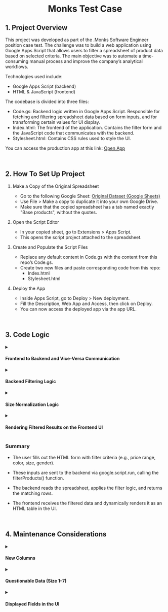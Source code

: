 <h1 align="center" color="red">Monks Test Case</h1>

## 1. Project Overview
This project was developed as part of the .Monks Software Engineer position case test. The challenge was to build a web application using Google Apps Script that allows users to filter a spreadsheet of product data based on selected criteria. The main objective was to automate a time-consuming manual process and improve the company’s analytical workflows.

Technologies used include:
- Google Apps Script (backend)
- HTML & JavaScript (frontend)

The codebase is divided into three files:
- Code.gs: Backend logic written in Google Apps Script. Responsible for fetching and filtering spreadsheet data based on form inputs, and for transforming certain values for UI display.
- Index.html: The frontend of the application. Contains the filter form and the JavaScript code that communicates with the backend.
- Stylesheet.html: Contains CSS rules used to style the UI.

You can access the production app at this link: [Open App](https://script.google.com/macros/s/AKfycbywJEDDx-0a6kevQ7xt_9VOGYHFXKD8EOFJK0O30iLt6iRIagHJudj06smxyP8waSVD/exec)


<br>

## 2. How To Set Up Project 
1. Make a Copy of the Original Spreadsheet  
   - Go to the following Google Sheet: [Original Dataset (Google Sheets)](https://docs.google.com/spreadsheets/d/1CfsTZKYr2-cnPqmaLUSzBwIzzOnIw4owgwsPzONYgJ4/edit?usp=sharing)  
   - Use File > Make a copy to duplicate it into your own Google Drive.
   - Make sure that the copied spreadsheet has a tab named exactly "Base products", without the quotes.
  
2. Open the Script Editor  
   - In your copied sheet, go to Extensions > Apps Script.  
   - This opens the script project attached to the spreadsheet.

3. Create and Populate the Script Files  
   - Replace any default content in Code.gs with the content from this repo’s Code.gs.
   - Create two new files and paste corresponding code from this repo:
       - Index.html 
       - Stylesheet.html 

4. Deploy the App  
   - Inside Apps Script, go to Deploy > New deployment.
   - Fill the Description, Web App and Access, then click on Deploy.
   - You can now access the deployed app via the app URL.
  
<br>

## 3. Code Logic

<details>
  <summary><h4>Frontend to Backend and Vice-Versa Communication</h4></summary>
  The UI form lets users optionally filter the spreadsheet data by minimum price (minPrice), maximum price (maxPrice), color, size, and gender. If no filters are applied, the full dataset is returned.<br><br>
  
  Frontend Form (simplified):
  ```html
  <form onsubmit="send(); return false;">
    <input id="minPrice" type="number" />
    // maxPrice, color, size, gender fields follow the same pattern
    <button>Filter</button>
  </form>
  ```
  
  When the form is submitted, it triggers the send() function in JavaScript:
  ```javascript
  function send() {
    const filters = {
      // Prices parsed as float or null if empty
      minPrice: ...,
      maxPrice: ...,
      color: ...,
      size: ...,
      gender: ...
    };

   ...etc

    // Call Apps Script backend with filters
    google.script.run
      .withSuccessHandler(...) // handle result
      .withFailureHandler(...) // handle error
      .filterProducts(filters);
  }
  ```
  
  The backend (Code.gs) receives the filter object, processes the spreadsheet data accordingly, and returns the filtered results to be rendered on the page.
  ```javascript
  function filterProducts(filters) {
    // Read spreadsheet, apply filters, return matching rows
  }
  ```
</details>

<details>
  <summary><h4>Backend Filtering Logic</h4></summary>
  The backend logic lives in the filterProducts(filters) function in Code.gs. It is responsible for:
    
  - Reading all data from the "Base products" spreadsheet.
  - Extracting column indices for fields like PRICE, COLOR, SIZE, etc.
  - Normalizing size values with the help of a helper function (classifySize()). 
  - Filtering rows based on the provided filters from the frontend.
  - Send filtered rows back to frotend, so it can be displayed in the UI.


```javascript
function filterProducts(filters) {
  const sheet = SpreadsheetApp.getActiveSpreadsheet().getSheetByName('Base products');
  // Skip the header row; we only want the data rows
  const rows = sheet.getDataRange().getValues().slice(1); 

  const filtered = rows
    .filter(row => {
      const price = parseFloat(row[...]);
      const color = row[...];
      const gender = row[...];
      const size = classifySize(row[...], gender);

      // Apply filters only if they were provided in the frontend form
      // If the row passes all provided filters, keep it. If not, remove it
      if (filters.minPrice != null && price < filters.minPrice) return false;
      if (filters.maxPrice != null && price > filters.maxPrice) return false;
      if (filters.color && filters.color !== color) return false;
      if (filters.size && filters.size !== size) return false;
      if (filters.gender && filters.gender !== gender) return false;
    })
    .map(row => ({
      id: row[...],
      product: row[...],
      brand: row[...],
      price: row[...],
      availability: row[...],
      color: row[...],
      size: classifySize(row[...], row[...]),
      gender: row[...],
      condition: row[...]
    }));
  // Send the filtered object back to the Frontend
  return filtered;
}
```
</details>

<details>
  <summary><h4>Size Normalization Logic</h4></summary>
  The sizes in the spreadsheet are sometimes stored as numerical values (e.g., 36, 44), while others are string-based (e.g., "P", "G"). We normalize all sizes into string categories ("pp", "p", "m", "g" and "xgg") using the classifySize() function.<br><br>
  
  ```javascript
  function classifySize(rawSize, gender) {
    const num = parseInt(rawSize);
  
    // If num is not a number, the rawSize is returned as is, because it's already a string-based size label ("p", "m", "g", etc)
    if (isNaN(num)) return rawSize;
  
    // Clothes size differ between male and female, so we run an if check for the gender
    if (gender == "female") {
      if (num <= 36) return "pp";
      if (num <= 40) return "p";
      if (num <= 44) return "m";
      if (num <= 48) return "g";
      if (num <= 52) return "gg";
      return "xgg";
    }
  
    if (gender == "male") {
      if (num <= 40) return "pp";
      if (num <= 44) return "p";
      if (num <= 50) return "m";
      if (num <= 54) return "g";
      if (num == 56) return "gg";
      return "xgg";
    }
  
    // There is only one product of gender "unisex" of number 38, equivalent to a "p" size
    if (gender == "unisex" && num == 38) return "p";
    
    return null;
  }
  ```
</details>

<details>
  <summary><h4>Rendering Filtered Results on the Frontend UI</h4></summary>
  After filtering the data on the backend, the frontend receives a list of matching products. These are rendered dynamically into the DOM using JavaScript.

  ```html
  // This is where all output (loading, results, or errors) will be rendered 
  <div id="results"></div>
  ```

  The reference to this element is stored in Javascript:
  ```javascript
  const resultsContainer = document.getElementById("results");
  ```

  This container variable is then used to update the UI with the results in a table format, or error messages, depending on the response:
  ```javascript
  google.script.run
    // If request was successful, we need to:
    .withSuccessHandler(products => {
      // 1 - Check if products are empty
      if (!products || products.length === 0) {
        ...etc
      }
  
      // 2 - If products are not empty, display the data in table tags
      resultsContainer.innerHTML = `
        <table>
          <thead>
            <tr>
              <th>ID</th>
              <th>Product</th>
              <th>Price</th>
              ...etc
            </tr>
          </thead>
          <tbody>
            ${products.map(p => `
              <tr>
                <td>${p.id}</td>
                <td>${p.product}</td>
                <td>R$${p.price}</td>
                ...etc 
              </tr>
            `).join("")}
          </tbody>
        </table>
      `;
      // Handling failure
      .withFailureHandler(() => {
        ...error message
      })
      // Sending filters data to backend
      .filterProducts(filters);
  ```
</details>

<h3>Summary</h3>

- The user fills out the HTML form with filter criteria (e.g., price range, color, size, gender).

- These inputs are sent to the backend via google.script.run, calling the filterProducts() function.
  
- The backend reads the spreadsheet, applies the filter logic, and returns the matching rows.
  
- The frontend receives the filtered data and dynamically renders it as an HTML table in the UI.

<br>

## 4. Maintenance Considerations

<details>
  <summary><h4>New Columns</h4></summary>
  Column positions in the spreadsheet are mapped using their header names rather than fixed indexes.

  ```javascript
    const priceIndex = headers.indexOf("PRICE");
  ```

  Instead of:
  ```javascript
     const price = row[8];
  ```

  This approach ensures that the correct data is always retrieved, even if the position of the columns gets shuffled in the future. If new columns are added, they can be easily integrated into the filtering logic by simply referencing their names.
</details>

<details>
  <summary><h4>Questionable Data (Size 1–7)</h4></summary>
  There are a few rows in the spreadsheet with clothing sizes ranging from 1 to 7, which are children’s clothing. However, these rows are currently labeled as adult products (AGE_GROUP = adults).
  
  These rows might be faulty data that were meant to be cleaned out, but since it was not clear, they are being classified as size "PP" for now.

  ```javascript
    if (gender == "female") {
      if (num <= 36) return "pp";
    }

    if (gender == "male") {
      if (num <= 40) return "pp";
    }
  ```
</details>

<details>
  <summary><h4>Displayed Fields in the UI</h4></summary>
  In the HTML interface, only a subset of product data was chosen to give a meaningful and compact overview of each product to the user:
  
  <br>
  [ ID, Product, Brand, Price, Color, Size, Gender, Condition, Availability ]
  <br><br>
  
  Additional fields can be added or removed from the UI table with by updating the map() logic in the JavaScript rendering function. 
  
  For example, if the client only wants the Product name, Price and Color:

  ```javascript
  <tbody>
    ${products.map(prod => `
      <tr>
        <td>${prod.product}</td>
        <td>R$${prod.price}</td>
        <td>${prod.color}</td>      
      </tr>
    `).join("")}
  </tbody>
  ```
  
